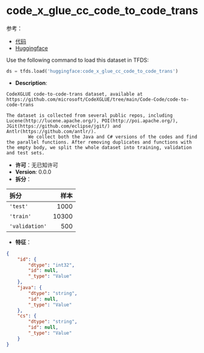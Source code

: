 # code_x_glue_cc_code_to_code_trans

参考：

- [代码](https://github.com/huggingface/datasets/blob/master/datasets/code_x_glue_cc_code_to_code_trans)
- [Huggingface](https://huggingface.co/datasets/code_x_glue_cc_code_to_code_trans)

Use the following command to load this dataset in TFDS:

```python
ds = tfds.load('huggingface:code_x_glue_cc_code_to_code_trans')
```

- **Description**:

```
CodeXGLUE code-to-code-trans dataset, available at https://github.com/microsoft/CodeXGLUE/tree/main/Code-Code/code-to-code-trans

The dataset is collected from several public repos, including Lucene(http://lucene.apache.org/), POI(http://poi.apache.org/), JGit(https://github.com/eclipse/jgit/) and Antlr(https://github.com/antlr/).
        We collect both the Java and C# versions of the codes and find the parallel functions. After removing duplicates and functions with the empty body, we split the whole dataset into training, validation and test sets.
```

- **许可**：无已知许可
- **Version**: 0.0.0
- **拆分**：

拆分 | 样本
:-- | --:
`'test'` | 1000
`'train'` | 10300
`'validation'` | 500

- **特征**：

```json
{
    "id": {
        "dtype": "int32",
        "id": null,
        "_type": "Value"
    },
    "java": {
        "dtype": "string",
        "id": null,
        "_type": "Value"
    },
    "cs": {
        "dtype": "string",
        "id": null,
        "_type": "Value"
    }
}
```
